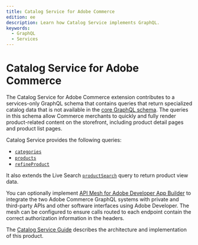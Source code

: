 ```yaml
---
title: Catalog Service for Adobe Commerce
edition: ee
description: Learn how Catalog Service implements GraphQL.
keywords:
  - GraphQL
  - Services
---
```


# Catalog Service for Adobe Commerce

The Catalog Service for Adobe Commerce extension contributes to a services-only GraphQL schema that contains queries that return specialized catalog data that is not available in the [core GraphQL schema](https://developer.adobe.com/commerce/webapi/graphql/schema/). The queries in this schema allow Commerce merchants to quickly and fully render product-related content on the storefront, including product detail pages and product list pages.

Catalog Service provides the following queries:

*  [`categories`](categories.md)
*  [`products`](products.md)
*  [`refineProduct`](refine-product.md)

It also extends the Live Search [`productSearch`](product-search.md) query to return product view data.

You can optionally implement [API Mesh for Adobe Developer App Builder](https://developer.adobe.com/graphql-mesh-gateway/) to integrate the two Adobe Commerce GraphQL systems with private and third-party APIs and other software interfaces using Adobe Developer. The mesh can be configured to ensure calls routed to each endpoint contain the correct authorization information in the headers.

The [Catalog Service Guide](https://experienceleague.adobe.com/docs/commerce-merchant-services/catalog-service/overview.html) describes the architecture and implementation of this product.
